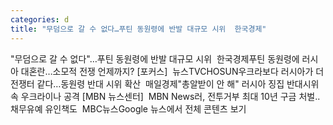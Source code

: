 ```yaml
---
categories: d
title: "무덤으로 갈 수 없다…푸틴 동원령에 반발 대규모 시위  한국경제"
---
```

"무덤으로 갈 수 없다"…푸틴 동원령에 반발 대규모 시위&nbsp;&nbsp;한국경제푸틴 동원령에 러시아 대혼란…소모적 전쟁 언제까지? [포커스]&nbsp;&nbsp;뉴스TVCHOSUN우크라보다 러시아가 더 전쟁터 같다…동원령 반대 시위 확산&nbsp;&nbsp;매일경제"총알받이 안 해" 러시아 징집 반대시위 속 우크라이나 공격 [MBN 뉴스센터]&nbsp;&nbsp;MBN News러, 전투거부 최대 10년 구금 처벌..채무유예 유인책도&nbsp;&nbsp;MBC뉴스Google 뉴스에서 전체 콘텐츠 보기